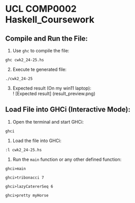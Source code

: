 # UCL COMP0002 Haskell_Coursework

## Compile and Run the File:
1. Use `ghc` to compile the file:
```
ghc cwk2_24-25.hs
```
2. Execute te generated file:
```
./cwk2_24-25
```
3. Expected result (On my win11 laptop):  
! [Expected result] (result_preview.png)


## Load File into GHCi (Interactive Mode):
1. Open the terminal and start GHCi:
 ```
 ghci
 ```
1. Load the file into GHCi:
 ```
 :l cwk2_24-25.hs
 ```
1. Run the `main` function or any other defined function:
 ```
 ghci>main
 ```
 ```
 ghci>tribonacci 7
 ```
 ```
 ghci>lazyCatererSeq 6
 ```
 ```
 ghci>pretty myHorse
 ```
    